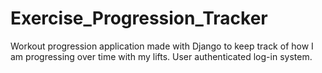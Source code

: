 # Exercise_Progression_Tracker
Workout progression application made with Django to keep track of how I am progressing over time with my lifts. User authenticated log-in system.

